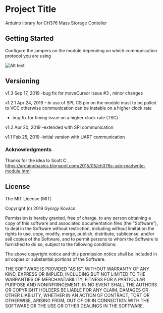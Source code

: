 # Project Title

Arduino library for CH376 Mass Storage Contoller

## Getting Started
Configure the jumpers on the module depending on which communication protocol you are using

![Alt text](pic/JumperSelect.png?raw=true "Setting")

## Versioning
v1.3 Sep 17, 2019 -bug fix for moveCursor issue #3 , minor changes

v1.2.1     Apr 24, 2019 - In use of SPI, CS pin on the module must to be pulled to VCC otherwise communication can be instable on a higher clock rate
- bug fix for timing issue on a higher clock rate (TSC)
                  
v1.2 Apr 20, 2019 -extended with SPI communication

v1.1 Feb 25, 2019 -initial version with UART communication

### Acknowledgments

Thanks for the idea to Scott C ,  https://arduinobasics.blogspot.com/2015/05/ch376s-usb-readwrite-module.html

## License
The MIT License (MIT)

Copyright (c) 2019 György Kovács

Permission is hereby granted, free of charge, to any person obtaining a copy of
this software and associated documentation files (the "Software"), to deal in
the Software without restriction, including without limitation the rights to
use, copy, modify, merge, publish, distribute, sublicense, and/or sell copies of
the Software, and to permit persons to whom the Software is furnished to do so,
subject to the following conditions:

The above copyright notice and this permission notice shall be included in all
copies or substantial portions of the Software.

THE SOFTWARE IS PROVIDED "AS IS", WITHOUT WARRANTY OF ANY KIND, EXPRESS OR
IMPLIED, INCLUDING BUT NOT LIMITED TO THE WARRANTIES OF MERCHANTABILITY, FITNESS
FOR A PARTICULAR PURPOSE AND NONINFRINGEMENT. IN NO EVENT SHALL THE AUTHORS OR
COPYRIGHT HOLDERS BE LIABLE FOR ANY CLAIM, DAMAGES OR OTHER LIABILITY, WHETHER
IN AN ACTION OF CONTRACT, TORT OR OTHERWISE, ARISING FROM, OUT OF OR IN
CONNECTION WITH THE SOFTWARE OR THE USE OR OTHER DEALINGS IN THE SOFTWARE.
